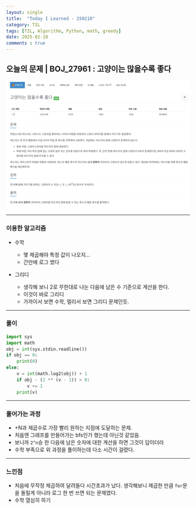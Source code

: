 ```yaml
---
layout: single
title:  "Today I Learned - 250210"
category: TIL
tags: [TIL, Algorithm, Python, math, greedy]
date: 2025-02-10
comments : true
---
```


## 오늘의 문제 | BOJ_27961 : 고양이는 많을수록 좋다
![png](/assets/img/BOJ_27961.PNG)

------

### 이용한 알고리즘
* 수학
    * 몇 제곱해야 특정 값이 나오지...
    * 간만에 로그 썼다

* 그리디
    * 생각해 보니 2로 무한대로 나눈 다음에 남은 수 기준으로 계산을 한다.
    * 이것이 바로 그리디
    * 가까이서 보면 수학, 멀리서 보면 그리디 문제인듯.

------

### 풀이
```python
import sys
import math
obj = int(sys.stdin.readline())
if obj == 0:
    print(0)
else:
    v = int(math.log2(obj)) + 1
    if obj - (2 ** (v - 1)) > 0:
        v += 1
    print(v)
```

--- 

### 풀어가는 과정
* +N과 제곱수로 가장 빨리 원하는 지점에 도달하는 문제.
* 처음엔 그래프를 만들어가는 bfs인가 했는데 아닌것 같았음.
* 보니까 `2^n`승 한 다음에 남은 숫자에 대한 계산을 하면 그것이 답이더라
* 수학 부족으로 위 과정을 풀이하는데 다소 시간이 걸렸다.

----

### 느낀점
* 처음에 무작정 제곱하여 달려들다 시간초과가 났다. 생각해보니 제곱한 만큼 `for`문을 돌릴게 아니라 로그 한 번 쓰면 되는 문제였다.
* 수학 열심히 하기